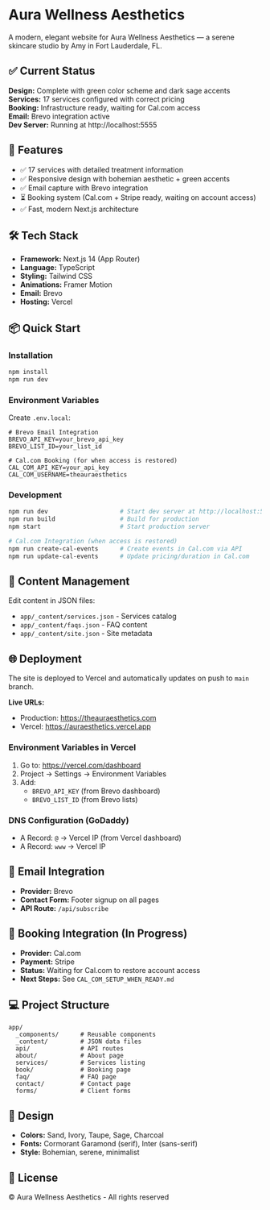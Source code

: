 # Aura Wellness Aesthetics

A modern, elegant website for Aura Wellness Aesthetics — a serene skincare studio by Amy in Fort Lauderdale, FL.

## ✅ Current Status

**Design:** Complete with green color scheme and dark sage accents  
**Services:** 17 services configured with correct pricing  
**Booking:** Infrastructure ready, waiting for Cal.com access  
**Email:** Brevo integration active  
**Dev Server:** Running at http://localhost:5555

## 🌟 Features

- ✅ 17 services with detailed treatment information
- ✅ Responsive design with bohemian aesthetic + green accents
- ✅ Email capture with Brevo integration
- ⏳ Booking system (Cal.com + Stripe ready, waiting on account access)
- ✅ Fast, modern Next.js architecture

## 🛠 Tech Stack

- **Framework:** Next.js 14 (App Router)
- **Language:** TypeScript
- **Styling:** Tailwind CSS
- **Animations:** Framer Motion
- **Email:** Brevo
- **Hosting:** Vercel

## 📦 Quick Start

### Installation
```bash
npm install
npm run dev
```

### Environment Variables
Create `.env.local`:
```env
# Brevo Email Integration
BREVO_API_KEY=your_brevo_api_key
BREVO_LIST_ID=your_list_id

# Cal.com Booking (for when access is restored)
CAL_COM_API_KEY=your_api_key
CAL_COM_USERNAME=theauraesthetics
```

### Development
```bash
npm run dev                    # Start dev server at http://localhost:5555
npm run build                  # Build for production
npm start                      # Start production server

# Cal.com Integration (when access is restored)
npm run create-cal-events      # Create events in Cal.com via API
npm run update-cal-events      # Update pricing/duration in Cal.com
```

## 📝 Content Management

Edit content in JSON files:
- `app/_content/services.json` - Services catalog
- `app/_content/faqs.json` - FAQ content
- `app/_content/site.json` - Site metadata

## 🌐 Deployment

The site is deployed to Vercel and automatically updates on push to `main` branch.

**Live URLs:**
- Production: https://theauraesthetics.com
- Vercel: https://auraesthetics.vercel.app

### Environment Variables in Vercel
1. Go to: https://vercel.com/dashboard
2. Project → Settings → Environment Variables
3. Add:
   - `BREVO_API_KEY` (from Brevo dashboard)
   - `BREVO_LIST_ID` (from Brevo lists)

### DNS Configuration (GoDaddy)
- A Record: `@` → Vercel IP (from Vercel dashboard)
- A Record: `www` → Vercel IP

## 📧 Email Integration

- **Provider:** Brevo
- **Contact Form:** Footer signup on all pages
- **API Route:** `/api/subscribe`

## 📅 Booking Integration (In Progress)

- **Provider:** Cal.com
- **Payment:** Stripe
- **Status:** Waiting for Cal.com to restore account access
- **Next Steps:** See `CAL_COM_SETUP_WHEN_READY.md`

## 💻 Project Structure

```
app/
  _components/      # Reusable components
  _content/         # JSON data files
  api/              # API routes
  about/            # About page
  services/         # Services listing
  book/             # Booking page
  faq/              # FAQ page
  contact/          # Contact page
  forms/            # Client forms
```

## 🎨 Design

- **Colors:** Sand, Ivory, Taupe, Sage, Charcoal
- **Fonts:** Cormorant Garamond (serif), Inter (sans-serif)
- **Style:** Bohemian, serene, minimalist

## 📄 License

© Aura Wellness Aesthetics - All rights reserved
